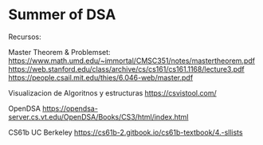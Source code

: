 # Summer of DSA
Recursos:

Master Theorem & Problemset:
https://www.math.umd.edu/~immortal/CMSC351/notes/mastertheorem.pdf
https://web.stanford.edu/class/archive/cs/cs161/cs161.1168/lecture3.pdf
https://people.csail.mit.edu/thies/6.046-web/master.pdf

Visualizacion de Algoritnos y estructuras
https://csvistool.com/

OpenDSA
https://opendsa-server.cs.vt.edu/OpenDSA/Books/CS3/html/index.html

CS61b UC Berkeley
https://cs61b-2.gitbook.io/cs61b-textbook/4.-sllists
